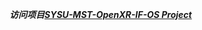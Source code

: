 ***访问项目[SYSU-MST-OpenXR-IF-OS Project]([https://github.com/HerbalJelly23/SYSU-MST-OpenXR-IF-OS](https://github.com/users/HerbalJelly23/projects/)https://github.com/users/HerbalJelly23/projects/)***
